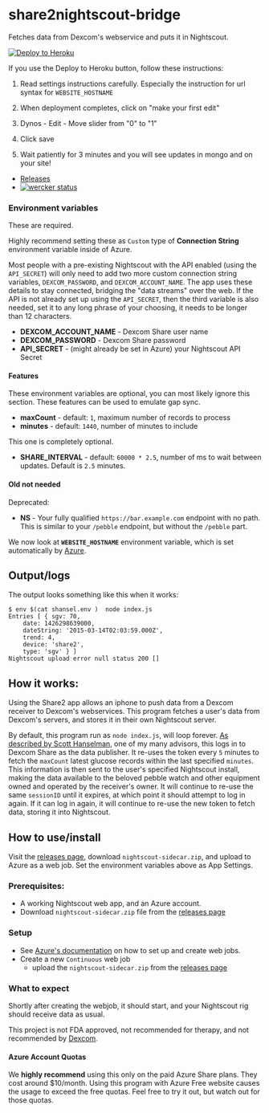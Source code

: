 # share2nightscout-bridge

Fetches data from Dexcom's webservice and puts it in Nightscout.

[![Deploy to Heroku][heroku-img]][heroku-url]

[heroku-img]: https://www.herokucdn.com/deploy/button.png
[heroku-url]: https://heroku.com/deploy
If you use the Deploy to Heroku button, follow these instructions:
1. Read settings instructions carefully. Especially the instruction for url syntax for `WEBSITE_HOSTNAME`

2. When deployment completes, click on "make your first edit"

3. Dynos - Edit - Move slider from "0" to "1"

4. Click save

5. Wait patiently for 3 minutes and you will see updates in mongo and on your site!

* [Releases][releases]
* [![wercker status](https://app.wercker.com/status/1d9a86d110cb9d42c844fa60d084e5c4/m "wercker status")](https://app.wercker.com/project/bykey/1d9a86d110cb9d42c844fa60d084e5c4)

### Environment variables

These are required.

Highly recommend setting these as `Custom` type of
**Connection String** environment variable inside of Azure.

Most people with a pre-existing Nightscout with the API enabled (using
the `API_SECRET`) will only need to add two more custom connection
string variables, `DEXCOM_PASSWORD`, and `DEXCOM_ACCOUNT_NAME`.  The
app uses these details to stay connected, bridging the "data streams"
over the web.  If the API is not already set up using the
`API_SECRET`, then the third variable is also needed, set it to any
long phrase of your choosing, it needs to be longer than 12
characters.

* **DEXCOM_ACCOUNT_NAME** - Dexcom Share user name
* **DEXCOM_PASSWORD** - Dexcom Share password
* **API_SECRET** - (might already be set in Azure) your Nightscout API Secret

#### Features

These environment variables are optional, you can most likely ignore
this section.
These features can be used to emulate gap sync.

* **maxCount** - default: `1`, maximum number of records to process
* **minutes** - default: `1440`, number of minutes to include

This one is completely optional.

* **SHARE_INTERVAL** - default: `60000 * 2.5`, number of ms to wait between
  updates.  Default is `2.5` minutes.

#### Old not needed

Deprecated:

* **NS** - Your fully qualified `https://bar.example.com` endpoint
  with no path.  This is similar to your `/pebble` endpoint, but
  without the `/pebble` part.

We now look at **`WEBSITE_HOSTNAME`** environment variable, which is set
automatically by [Azure][azure-environment].

[azure-environment]: https://github.com/projectkudu/kudu/wiki/Azure-runtime-environment


## Output/logs

The output looks something like this when it works:
```
$ env $(cat shansel.env )  node index.js 
Entries [ { sgv: 70,
    date: 1426298639000,
    dateString: '2015-03-14T02:03:59.000Z',
    trend: 4,
    device: 'share2',
    type: 'sgv' } ]
Nightscout upload error null status 200 []

```

## How it works:

Using the Share2 app allows an iphone to push data from a Dexcom
receiver to Dexcom's webservices.  This program fetches a user's data
from Dexcom's servers, and stores it in their own Nightscout server.

By default, this program run as `node index.js`, will loop forever.
[As described by Scott Hanselman][blog-post], one of my many advisors,
this logs in to Dexcom Share as the data publisher.  It re-uses the
token every `5` minutes to fetch the `maxCount` latest glucose records
within the last specified `minutes`.  This information is then sent to
the user's specified Nightscout install, making the data available to
the beloved pebble watch and other equipment owned and operated by the
receiver's owner.  It will continue to re-use the same `sessionID`
until it expires, at which point it should attempt to log in again.
If it can log in again, it will continue to re-use the new token to
fetch data, storing it into Nightscout.

[blog-post]: http://www.hanselman.com/blog/BridgingDexcomShareCGMReceiversAndNightscout.aspx

## How to use/install

Visit the [releases page][releases], download `nightscout-sidecar.zip`, and
upload to Azure as a web job.  Set the environment variables above as App Settings.

[releases]: https://github.com/bewest/share2nightscout-bridge/releases

### Prerequisites:

* A working Nightscout web app, and an Azure account.
* Download `nightscout-sidecar.zip` file from the
  [releases page][releases]

### Setup

* See [Azure's documentation][create-webjobs] on how to set up and
  create web jobs.
* Create a new `Continuous` web job
  * upload the `nightscout-sidecar.zip` from the [releases page][releases]

[create-webjobs]: http://azure.microsoft.com/en-us/documentation/articles/web-sites-create-web-jobs/

### What to expect

Shortly after creating the webjob, it should start, and your
Nightscout rig should receive data as usual.

This project is not FDA approved, not recommended for therapy, and not
recommended by [Dexcom][dexcom-eula].

[dexcom-eula]: http://www.dexcom.com/node/5421

#### Azure Account Quotas

We **highly recommend** using this only on the paid Azure Share plans.
They cost around $10/month.  Using this program with Azure Free
website causes the usage to exceed the free quotas.  Feel free to try
it out, but watch out for those quotas.

